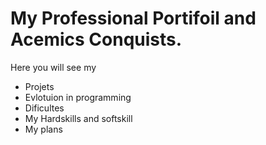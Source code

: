 # My Professional Portifoil and Acemics Conquists.

Here you will see my  

* Projets
* Evlotuion in programming
* Dificultes
* My Hardskills and softskill
* My plans 
